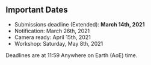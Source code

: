 

## Important Dates

- Submissions deadline (Extended):   **March 14th, 2021**
- Notification:                   March 26th, 2021
- Camera ready:                      April 15th, 2021
- Workshop:                          Saturday, May 8th, 2021

Deadlines are at 11:59 Anywhere on Earth (AoE) time.
